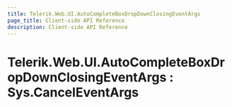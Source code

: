 ```yaml
---
title: Telerik.Web.UI.AutoCompleteBoxDropDownClosingEventArgs
page_title: Client-side API Reference
description: Client-side API Reference
---
```


# Telerik.Web.UI.AutoCompleteBoxDropDownClosingEventArgs : Sys.CancelEventArgs